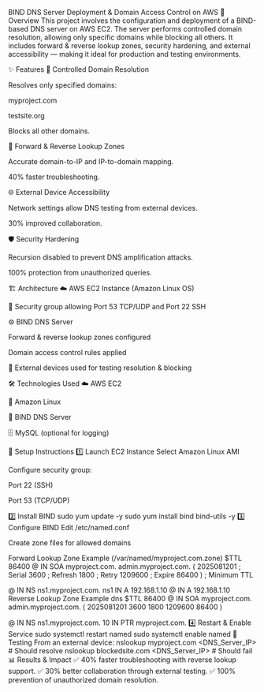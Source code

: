 BIND DNS Server Deployment & Domain Access Control on AWS
📖 Overview
This project involves the configuration and deployment of a BIND-based DNS server on AWS EC2.
The server performs controlled domain resolution, allowing only specific domains while blocking all others.
It includes forward & reverse lookup zones, security hardening, and external accessibility — making it ideal for production and testing environments.

✨ Features
🎯 Controlled Domain Resolution

Resolves only specified domains:

myproject.com

testsite.org

Blocks all other domains.

🔄 Forward & Reverse Lookup Zones

Accurate domain-to-IP and IP-to-domain mapping.

40% faster troubleshooting.

🌐 External Device Accessibility

Network settings allow DNS testing from external devices.

30% improved collaboration.

🛡 Security Hardening

Recursion disabled to prevent DNS amplification attacks.

100% protection from unauthorized queries.

🏗 Architecture
☁ AWS EC2 Instance (Amazon Linux OS)

🔐 Security group allowing Port 53 TCP/UDP and Port 22 SSH

⚙ BIND DNS Server

Forward & reverse lookup zones configured

Domain access control rules applied

🧪 External devices used for testing resolution & blocking

🛠 Technologies Used
☁ AWS EC2

🐧 Amazon Linux

📡 BIND DNS Server

🗄 MySQL (optional for logging)

🚀 Setup Instructions
1️⃣ Launch EC2 Instance
Select Amazon Linux AMI

Configure security group:

Port 22 (SSH)

Port 53 (TCP/UDP)

2️⃣ Install BIND
sudo yum update -y
sudo yum install bind bind-utils -y
3️⃣ Configure BIND
Edit /etc/named.conf

Create zone files for allowed domains

Forward Lookup Zone Example (/var/named/myproject.com.zone)
$TTL 86400
@   IN  SOA myproject.com. admin.myproject.com. (
        2025081201 ; Serial
        3600       ; Refresh
        1800       ; Retry
        1209600    ; Expire
        86400 )    ; Minimum TTL

@       IN  NS  ns1.myproject.com.
ns1     IN  A   192.168.1.10
@       IN  A   192.168.1.10
Reverse Lookup Zone Example
dns
$TTL 86400
@   IN  SOA myproject.com. admin.myproject.com. (
        2025081201
        3600
        1800
        1209600
        86400 )

@       IN  NS  ns1.myproject.com.
10      IN  PTR myproject.com.
4️⃣ Restart & Enable Service
sudo systemctl restart named
sudo systemctl enable named
🧪 Testing
From an external device:
nslookup myproject.com <DNS_Server_IP>         # Should resolve
nslookup blockedsite.com <DNS_Server_IP>       # Should fail
📊 Results & Impact
✅ 40% faster troubleshooting with reverse lookup support.
✅ 30% better collaboration through external testing.
✅ 100% prevention of unauthorized domain resolution.

